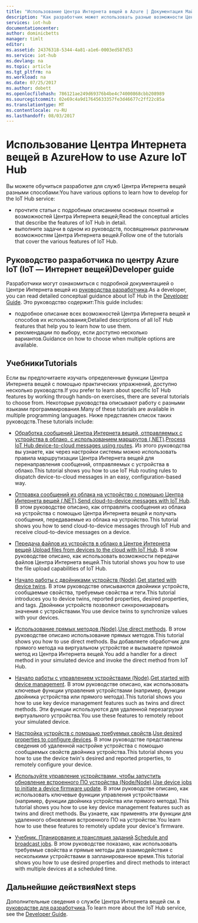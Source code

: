 ```yaml
---
title: "Использование Центра Интернета вещей в Azure | Документация Майкрософт"
description: "Как разработчик может использовать разные возможности Центра Интернета вещей?"
services: iot-hub
documentationcenter: 
author: dominicbetts
manager: timlt
editor: 
ms.assetid: 24376318-5344-4a81-a1e6-0003ed587d53
ms.service: iot-hub
ms.devlang: na
ms.topic: article
ms.tgt_pltfrm: na
ms.workload: na
ms.date: 07/25/2017
ms.author: dobett
ms.openlocfilehash: 786121ae249d69376b4be4c74000868cbb208989
ms.sourcegitcommit: 02e69c4a9d17645633357fe3d46677c2ff22c85a
ms.translationtype: MT
ms.contentlocale: ru-RU
ms.lasthandoff: 08/03/2017
---
```

# <a name="how-to-use-azure-iot-hub"></a><span data-ttu-id="ea21c-103">Использование Центра Интернета вещей в Azure</span><span class="sxs-lookup"><span data-stu-id="ea21c-103">How to use Azure IoT Hub</span></span>

<span data-ttu-id="ea21c-104">Вы можете обучиться разработке для служб Центра Интернета вещей разными способами:</span><span class="sxs-lookup"><span data-stu-id="ea21c-104">You have various options to learn how to develop for the IoT Hub service:</span></span>

* <span data-ttu-id="ea21c-105">прочтите статьи с подробным описанием основных понятий и возможностей Центра Интернета вещей;</span><span class="sxs-lookup"><span data-stu-id="ea21c-105">Read the conceptual articles that describe the features of IoT Hub in detail.</span></span>
* <span data-ttu-id="ea21c-106">выполните задачи в одном из руководств, посвященных различным возможностям Центра Интернета вещей.</span><span class="sxs-lookup"><span data-stu-id="ea21c-106">Follow one of the tutorials that cover the various features of IoT Hub.</span></span>

## <a name="developer-guide"></a><span data-ttu-id="ea21c-107">Руководство разработчика по центру Azure IoT (IoT — Интернет вещей)</span><span class="sxs-lookup"><span data-stu-id="ea21c-107">Developer guide</span></span>

<span data-ttu-id="ea21c-108">Разработчики могут ознакомиться с подробной документацией о Центре Интернета вещей из [руководства разработчика][lnk-devguide].</span><span class="sxs-lookup"><span data-stu-id="ea21c-108">As a developer, you can read detailed conceptual guidance about IoT Hub in the [Developer Guide][lnk-devguide].</span></span> <span data-ttu-id="ea21c-109">Это руководство содержит:</span><span class="sxs-lookup"><span data-stu-id="ea21c-109">This guide includes:</span></span>

* <span data-ttu-id="ea21c-110">подробное описание всех возможностей Центра Интернета вещей и способов их использования;</span><span class="sxs-lookup"><span data-stu-id="ea21c-110">Detailed descriptions of all IoT Hub features that help you to learn how to use them.</span></span>
* <span data-ttu-id="ea21c-111">рекомендации по выбору, если доступно несколько вариантов.</span><span class="sxs-lookup"><span data-stu-id="ea21c-111">Guidance on how to choose when multiple options are available.</span></span>

## <a name="tutorials"></a><span data-ttu-id="ea21c-112">Учебники</span><span class="sxs-lookup"><span data-stu-id="ea21c-112">Tutorials</span></span>

<span data-ttu-id="ea21c-113">Если вы предпочитаете изучать определенные функции Центра Интернета вещей с помощью практических упражнений, доступно несколько руководств.</span><span class="sxs-lookup"><span data-stu-id="ea21c-113">If you prefer to learn about specific IoT Hub features by working through hands-on exercises, there are several tutorials to choose from.</span></span> <span data-ttu-id="ea21c-114">Некоторые руководства описывают работу с разными языками программирования.</span><span class="sxs-lookup"><span data-stu-id="ea21c-114">Many of these tutorials are available in multiple programming languages.</span></span> <span data-ttu-id="ea21c-115">Ниже представлен список таких руководств.</span><span class="sxs-lookup"><span data-stu-id="ea21c-115">These tutorials include:</span></span>

- <span data-ttu-id="ea21c-116">[Обработка сообщений Центра Интернета вещей, отправляемых с устройства в облако, с использованием маршрутов (.NET)][lnk-routes-tutorial].</span><span class="sxs-lookup"><span data-stu-id="ea21c-116">[Process IoT Hub device-to-cloud messages using routes][lnk-routes-tutorial].</span></span> <span data-ttu-id="ea21c-117">Из этого руководства вы узнаете, как через настройки системы можно использовать правила маршрутизации Центра Интернета вещей для перенаправления сообщений, отправляемых с устройства в облако.</span><span class="sxs-lookup"><span data-stu-id="ea21c-117">This tutorial shows you how to use IoT Hub routing rules to dispatch device-to-cloud messages in an easy, configuration-based way.</span></span>

- <span data-ttu-id="ea21c-118">[Отправка сообщений из облака на устройство с помощью Центра Интернета вещей (.NET)][lnk-c2d-tutorial].</span><span class="sxs-lookup"><span data-stu-id="ea21c-118">[Send cloud-to-device messages with IoT Hub][lnk-c2d-tutorial].</span></span> <span data-ttu-id="ea21c-119">В этом руководстве описано, как отправлять сообщения из облака на устройства с помощью Центра Интернета вещей и получать сообщения, передаваемые из облака на устройство.</span><span class="sxs-lookup"><span data-stu-id="ea21c-119">This tutorial shows you how to send cloud-to-device messages through IoT Hub and receive cloud-to-device messages on a device.</span></span>

- <span data-ttu-id="ea21c-120">[Передача файлов из устройств в облако в Центре Интернета вещей][lnk-upload-tutorial].</span><span class="sxs-lookup"><span data-stu-id="ea21c-120">[Upload files from devices to the cloud with IoT Hub][lnk-upload-tutorial].</span></span> <span data-ttu-id="ea21c-121">В этом руководстве описано, как использовать возможности передачи файлов Центра Интернета вещей.</span><span class="sxs-lookup"><span data-stu-id="ea21c-121">This tutorial shows you how to use the file upload capabilities of IoT Hub.</span></span>

- <span data-ttu-id="ea21c-122">[Начало работы с двойниками устройств (Node)][lnk-twin-tutorial].</span><span class="sxs-lookup"><span data-stu-id="ea21c-122">[Get started with device twins][lnk-twin-tutorial].</span></span> <span data-ttu-id="ea21c-123">В этом руководстве описываются двойники устройств, сообщаемые свойства, требуемые свойства и теги.</span><span class="sxs-lookup"><span data-stu-id="ea21c-123">This tutorial introduces you to device twins, reported properties, desired properties, and tags.</span></span> <span data-ttu-id="ea21c-124">Двойники устройств позволяют синхронизировать значения с устройствами.</span><span class="sxs-lookup"><span data-stu-id="ea21c-124">You use device twins to synchronize values with your devices.</span></span>

- <span data-ttu-id="ea21c-125">[Использование прямых методов (Node)][lnk-methods-tutorial].</span><span class="sxs-lookup"><span data-stu-id="ea21c-125">[Use direct methods][lnk-methods-tutorial].</span></span> <span data-ttu-id="ea21c-126">В этом руководстве описано использование прямых методов.</span><span class="sxs-lookup"><span data-stu-id="ea21c-126">This tutorial shows you how to use direct methods.</span></span> <span data-ttu-id="ea21c-127">Вы добавляете обработчик для прямого метода на виртуальном устройстве и вызываете прямой метод из Центра Интернета вещей.</span><span class="sxs-lookup"><span data-stu-id="ea21c-127">You add a handler for a direct method in your simulated device and invoke the direct method from IoT Hub.</span></span>

- <span data-ttu-id="ea21c-128">[Начало работы с управлением устройствами (Node)][lnk-dm-tutorial].</span><span class="sxs-lookup"><span data-stu-id="ea21c-128">[Get started with device management][lnk-dm-tutorial].</span></span> <span data-ttu-id="ea21c-129">В этом руководстве описано, как использовать ключевые функции управления устройствами (например, функции двойника устройства или прямого метода).</span><span class="sxs-lookup"><span data-stu-id="ea21c-129">This tutorial shows you how to use key device management features such as twins and direct methods.</span></span> <span data-ttu-id="ea21c-130">Эти функции используются для удаленной перезагрузки виртуального устройства.</span><span class="sxs-lookup"><span data-stu-id="ea21c-130">You use these features to remotely reboot your simulated device.</span></span>

- <span data-ttu-id="ea21c-131">[Настройка устройств с помощью требуемых свойств][lnk-properties-tutorial].</span><span class="sxs-lookup"><span data-stu-id="ea21c-131">[Use desired properties to configure devices][lnk-properties-tutorial].</span></span> <span data-ttu-id="ea21c-132">В этом руководстве представлены сведения об удаленной настройке устройства с помощью сообщаемых свойств двойника устройства.</span><span class="sxs-lookup"><span data-stu-id="ea21c-132">This tutorial shows you how to use the device twin's desired and reported properties, to remotely configure your device.</span></span>

- <span data-ttu-id="ea21c-133">[Используйте управление устройствами, чтобы запустить обновление встроенного ПО устройства (Node/Node)][lnk-jobs-tutorial].</span><span class="sxs-lookup"><span data-stu-id="ea21c-133">[Use device jobs to initiate a device firmware update][lnk-jobs-tutorial].</span></span> <span data-ttu-id="ea21c-134">В этом руководстве описано, как использовать ключевые функции управления устройствами (например, функции двойника устройства или прямого метода).</span><span class="sxs-lookup"><span data-stu-id="ea21c-134">This tutorial shows you how to use key device management features such as twins and direct methods.</span></span> <span data-ttu-id="ea21c-135">Вы узнаете, как применять эти функции для удаленного обновления встроенного ПО на устройстве.</span><span class="sxs-lookup"><span data-stu-id="ea21c-135">You learn how to use these features to remotely update your device's firmware.</span></span>

- <span data-ttu-id="ea21c-136">[Учебник. Планирование и трансляция заданий][lnk-schedule-tutorial].</span><span class="sxs-lookup"><span data-stu-id="ea21c-136">[Schedule and broadcast jobs][lnk-schedule-tutorial].</span></span> <span data-ttu-id="ea21c-137">В этом руководстве показано, как использовать требуемые свойства и прямые методы для взаимодействия с несколькими устройствами в запланированное время.</span><span class="sxs-lookup"><span data-stu-id="ea21c-137">This tutorial shows you how to use desired properties and direct methods to interact with multiple devices at a scheduled time.</span></span>

## <a name="next-steps"></a><span data-ttu-id="ea21c-138">Дальнейшие действия</span><span class="sxs-lookup"><span data-stu-id="ea21c-138">Next steps</span></span>

<span data-ttu-id="ea21c-139">Дополнительные сведения о службе Центра Интернета вещей см. в [руководстве для разработчика][lnk-devguide].</span><span class="sxs-lookup"><span data-stu-id="ea21c-139">To learn more about the IoT Hub service, see the [Developer Guide][lnk-devguide].</span></span>

[lnk-devguide]: ./iot-hub-devguide.md
[lnk-routes-tutorial]: ./iot-hub-csharp-csharp-process-d2c.md
[lnk-c2d-tutorial]: ./iot-hub-csharp-csharp-c2d.md
[lnk-upload-tutorial]: ./iot-hub-csharp-csharp-file-upload.md
[lnk-twin-tutorial]: ./iot-hub-node-node-twin-getstarted.md
[lnk-methods-tutorial]: ./iot-hub-node-node-direct-methods.md
[lnk-dm-tutorial]: ./iot-hub-node-node-device-management-get-started.md
[lnk-properties-tutorial]: ./iot-hub-node-node-twin-how-to-configure.md
[lnk-jobs-tutorial]: ./iot-hub-node-node-firmware-update.md
[lnk-schedule-tutorial]: ./iot-hub-node-node-schedule-jobs.md